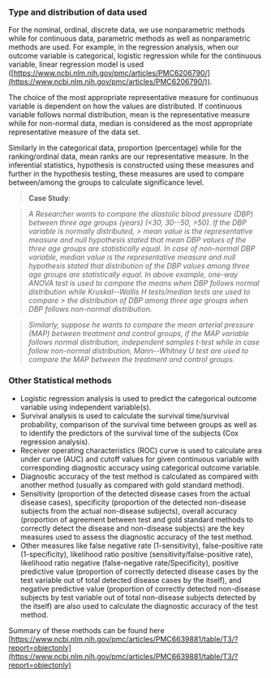 ### Type and distribution of data used

For the nominal, ordinal, discrete data, we use nonparametric methods while for continuous data, parametric methods as well as nonparametric methods are used. For example, in the regression analysis, when our outcome variable is categorical, logistic regression while for the continuous variable, linear regression model is used ([https://www.ncbi.nlm.nih.gov/pmc/articles/PMC6206790/](https://www.ncbi.nlm.nih.gov/pmc/articles/PMC6206790/)).

The choice of the most appropriate representative measure for continuous variable is dependent on how the values are distributed. If continuous variable follows normal distribution, mean is the representative measure while for non-normal data, median is considered as the most appropriate representative measure of the data set.

Similarly in the categorical data, proportion (percentage) while for the ranking/ordinal data, mean ranks are our representative measure. In the inferential statistics, hypothesis is constructed using these measures and further in the hypothesis testing, these measures are used to compare between/among the groups to calculate significance level.

> **Case Study**:

> *A Researcher wants to compare the diastolic blood pressure (DBP) between three age groups (years) (\<30, 30--50, >50). If the DBP variable is normally distributed,  > mean value is the representative measure and null hypothesis stated that mean DBP values of the three age groups are statistically equal. In case of non-normal DBP
> variable, median value is the representative measure and null hypothesis stated that distribution of the DBP values among three age groups are statistically equal.
> In above example, one-way ANOVA test is used to compare the means when DBP follows normal distribution while Kruskal--Wallis H tests/median tests are used to compare > the distribution of DBP among three age groups when DBP follows non-normal distribution.*

> *Similarly, suppose he wants to compare the mean arterial pressure (MAP) between treatment and control groups, if the MAP variable follows normal distribution,
> independent samples t-test while in case follow non-normal distribution, Mann--Whitney U test are used to compare the MAP between the treatment and control groups.*

### Other Statistical methods

- Logistic regression analysis is used to predict the categorical outcome variable using independent variable(s).
- Survival analysis is used to calculate the survival time/survival probability, comparison of the survival time between groups  as well as to identify the predictors of the survival time of the subjects (Cox regression analysis).
- Receiver operating characteristics (ROC) curve is used to calculate area under curve (AUC) and cutoff values for given continuous variable with corresponding diagnostic accuracy using categorical outcome variable.
- Diagnostic accuracy of the test method is calculated as compared with another method (usually as compared with gold standard method).
- Sensitivity (proportion of the detected disease cases from the actual disease cases), specificity (proportion of the detected non-disease subjects from the actual non-disease subjects), overall accuracy (proportion of agreement between test and gold standard methods to correctly detect the disease and non-disease subjects) are the key measures used to assess the diagnostic accuracy of the test method.
- Other measures like false negative rate (1-sensitivity), false-positive rate (1-specificity), likelihood ratio positive (sensitivity/false-positive rate), likelihood ratio negative (false-negative rate/Specificity), positive predictive value (proportion of correctly detected disease cases by the test variable out of total detected disease cases by the itself), and negative predictive value (proportion of correctly detected non-disease subjects by test variable out of total non-disease subjects detected by the itself) are also used to calculate the diagnostic accuracy of the test method.

Summary of these methods can be found here [https://www.ncbi.nlm.nih.gov/pmc/articles/PMC6639881/table/T3/?report=objectonly](https://www.ncbi.nlm.nih.gov/pmc/articles/PMC6639881/table/T3/?report=objectonly)


